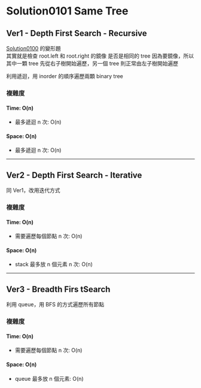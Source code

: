 # Solution0101 Same Tree

## Ver1 - Depth First Search - Recursive

[Solution0100](Solution0100.md) 的變形題  
其實就是檢查 root.left 和 root.right 的鏡像 是否是相同的 tree
因為要鏡像，所以其中一顆 tree 先從右子樹開始遍歷，另一個 tree 則正常由左子樹開始遍歷

利用遞迴，用 inorder 的順序遍歷兩顆 binary tree

### 複雜度

#### Time: O(n)
- 最多遞迴 n 次: O(n)

#### Space: O(n)
- 最多遞迴 n 次: O(n)

---

## Ver2 - Depth First Search - Iterative

同 Ver1，改用迭代方式

### 複雜度

#### Time: O(n)
- 需要遍歷每個節點 n 次: O(n)

#### Space: O(n)
- stack 最多放 n 個元素 n 次: O(n)

---

## Ver3 - Breadth Firs tSearch

利用 queue，用 BFS 的方式遍歷所有節點

### 複雜度

#### Time: O(n)
- 需要遍歷每個節點 n 次: O(n)

#### Space: O(n)
- queue 最多放 n 個元素: O(n)
